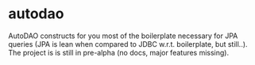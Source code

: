 autodao
=======

AutoDAO constructs for you most of the boilerplate necessary for JPA queries (JPA is lean when compared to JDBC w.r.t. boilerplate, but still..).
The project is is still in pre-alpha (no docs, major features missing). 
